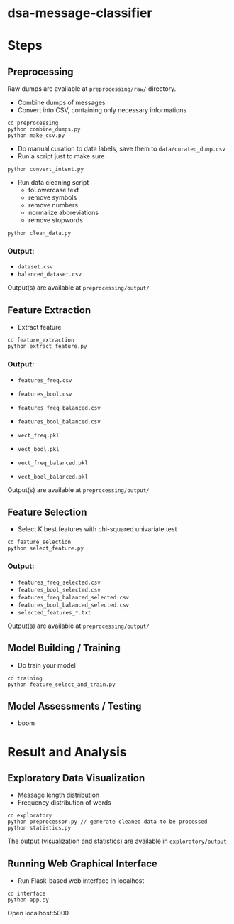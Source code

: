 # dsa-message-classifier

# Steps

## Preprocessing

Raw dumps are available at `preprocessing/raw/` directory.

- Combine dumps of messages
- Convert into CSV, containing only necessary informations

```
cd preprocessing
python combine_dumps.py
python make_csv.py
```

- Do manual curation to data labels, save them to `data/curated_dump.csv`
- Run a script just to make sure

```
python convert_intent.py
```

- Run data cleaning script
	- toLowercase text
	- remove symbols
	- remove numbers
	- normalize abbreviations
	- remove stopwords

```
python clean_data.py
```

### Output:

- `dataset.csv`
- `balanced_dataset.csv`

Output(s) are available at `preprocessing/output/`



## Feature Extraction

- Extract feature
```
cd feature_extraction
python extract_feature.py
```

### Output:

- `features_freq.csv`
- `features_bool.csv`
- `features_freq_balanced.csv`
- `features_bool_balanced.csv`

- `vect_freq.pkl`
- `vect_bool.pkl`
- `vect_freq_balanced.pkl`
- `vect_bool_balanced.pkl`

Output(s) are available at `preprocessing/output/`


## Feature Selection

- Select K best features with chi-squared univariate test

```
cd feature_selection
python select_feature.py
```

### Output:

- `features_freq_selected.csv`
- `features_bool_selected.csv`
- `features_freq_balanced_selected.csv`
- `features_bool_balanced_selected.csv`
- `selected_features_*.txt`

Output(s) are available at `preprocessing/output/`

## Model Building / Training

- Do train your model
```
cd training
python feature_select_and_train.py
```



## Model Assessments / Testing

- boom



# Result and Analysis

## Exploratory Data Visualization

- Message length distribution
- Frequency distribution of words
```
cd exploratory
python preprocessor.py // generate cleaned data to be processed
python statistics.py
```
The output (visualization and statistics) are available in `exploratory/output`

## Running Web Graphical Interface

- Run Flask-based web interface in localhost
```
cd interface
python app.py
```
Open localhost:5000